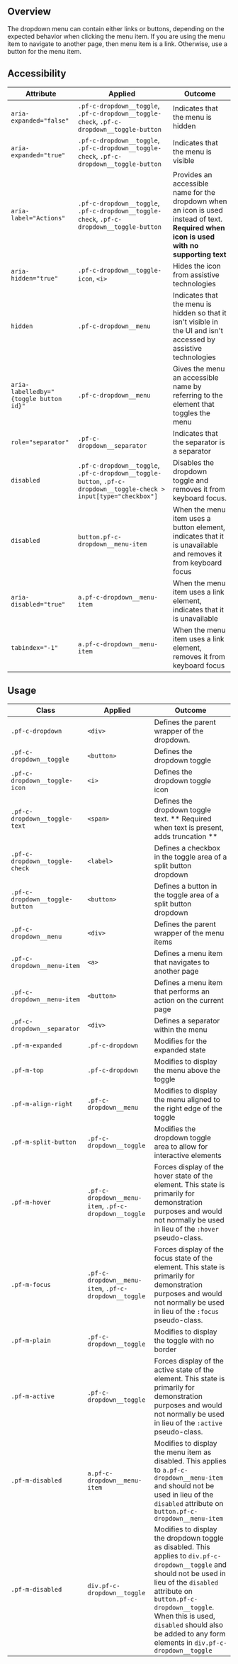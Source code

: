 ## Overview

The dropdown menu can contain either links or buttons, depending on the expected behavior when clicking the menu item. If you are using the menu item to navigate to another page, then menu item is a link. Otherwise, use a button for the menu item.

## Accessibility

| Attribute | Applied | Outcome |
| -- | -- | -- |
| `aria-expanded="false"` | `.pf-c-dropdown__toggle`, `.pf-c-dropdown__toggle-check`, `.pf-c-dropdown__toggle-button` |  Indicates that the menu is hidden |
| `aria-expanded="true"` | `.pf-c-dropdown__toggle`, `.pf-c-dropdown__toggle-check`, `.pf-c-dropdown__toggle-button` |  Indicates that the menu is visible |
| `aria-label="Actions"` | `.pf-c-dropdown__toggle`, `.pf-c-dropdown__toggle-check`, `.pf-c-dropdown__toggle-button` | Provides an accessible name for the dropdown when an icon is used instead of text. **Required when icon is used with no supporting text** |
| `aria-hidden="true"` | `.pf-c-dropdown__toggle-icon`, `<i>` | Hides the icon from assistive technologies |
| `hidden` | `.pf-c-dropdown__menu` | Indicates that the menu is hidden so that it isn't visible in the UI and isn't accessed by assistive technologies |
| `aria-labelledby="{toggle button id}"` | `.pf-c-dropdown__menu` | Gives the menu an accessible name by referring to the element that toggles the menu |
| `role="separator"` | `.pf-c-dropdown__separator` | Indicates that the separator is a separator |
| `disabled` | `.pf-c-dropdown__toggle`, `.pf-c-dropdown__toggle-button`, `.pf-c-dropdown__toggle-check > input[type="checkbox"]` | Disables the dropdown toggle and removes it from keyboard focus. |
| `disabled` | `button.pf-c-dropdown__menu-item` | When the menu item uses a button element, indicates that it is unavailable and removes it from keyboard focus |
| `aria-disabled="true"` | `a.pf-c-dropdown__menu-item` | When the menu item uses a link element, indicates that it is unavailable |
| `tabindex="-1"` | `a.pf-c-dropdown__menu-item` | When the menu item uses a link element, removes it from keyboard focus |

## Usage

| Class | Applied | Outcome |
| -- | -- | -- |
| `.pf-c-dropdown` | `<div>` | Defines the parent wrapper of the dropdown. |
| `.pf-c-dropdown__toggle` | `<button>` | Defines the dropdown toggle |
| `.pf-c-dropdown__toggle-icon` | `<i>` | Defines the dropdown toggle icon |
| `.pf-c-dropdown__toggle-text` | `<span>` | Defines the dropdown toggle text. ** Required when text is present, adds truncation ** |
| `.pf-c-dropdown__toggle-check` | `<label>` | Defines a checkbox in the toggle area of a split button dropdown |
| `.pf-c-dropdown__toggle-button` | `<button>` | Defines a button in the toggle area of a split button dropdown |
| `.pf-c-dropdown__menu` | `<div>` | Defines the parent wrapper of the menu items |
| `.pf-c-dropdown__menu-item` | `<a>` | Defines a menu item that navigates to another page |
| `.pf-c-dropdown__menu-item` | `<button>` | Defines a menu item that performs an action on the current page |
| `.pf-c-dropdown__separator` | `<div>` | Defines a separator within the menu |
| `.pf-m-expanded` | `.pf-c-dropdown` | Modifies for the expanded state |
| `.pf-m-top` | `.pf-c-dropdown` | Modifies to display the menu above the toggle |
| `.pf-m-align-right` | `.pf-c-dropdown__menu` | Modifies to display the menu aligned to the right edge of the toggle |
| `.pf-m-split-button` | `.pf-c-dropdown__toggle` | Modifies the dropdown toggle area to allow for interactive elements |
| `.pf-m-hover` | `.pf-c-dropdown__menu-item`, `.pf-c-dropdown__toggle` | Forces display of the hover state of the element. This state is primarily for demonstration purposes and would not normally be used in lieu of the `:hover` pseudo-class. |
| `.pf-m-focus` | `.pf-c-dropdown__menu-item`, `.pf-c-dropdown__toggle` | Forces display of the focus state of the element. This state is primarily for demonstration purposes and would not normally be used in lieu of the `:focus` pseudo-class. |
| `.pf-m-plain` | `.pf-c-dropdown__toggle` | Modifies to display the toggle with no border |
| `.pf-m-active` | `.pf-c-dropdown__toggle` | Forces display of the active state of the element. This state is primarily for demonstration purposes and would not normally be used in lieu of the `:active` pseudo-class. |
| `.pf-m-disabled` | `a.pf-c-dropdown__menu-item` | Modifies to display the menu item as disabled. This applies to `a.pf-c-dropdown__menu-item` and should not be used in lieu of the `disabled` attribute on `button.pf-c-dropdown__menu-item`|
| `.pf-m-disabled` | `div.pf-c-dropdown__toggle` | Modifies to display the dropdown toggle as disabled. This applies to `div.pf-c-dropdown__toggle` and should not be used in lieu of the `disabled` attribute on `button.pf-c-dropdown__toggle`. When this is used, `disabled` should also be added to any form elements in `div.pf-c-dropdown__toggle`|
